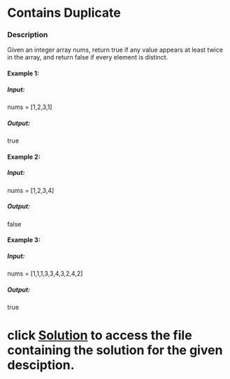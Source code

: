 # Contains Duplicate

### Description 
Given an integer array nums, return true if any value appears at least twice in the array, and return false if every element is distinct.

 

#### Example 1:
##### Input:
nums = [1,2,3,1]
##### Output:
true

#### Example 2:

##### Input:
nums = [1,2,3,4]
##### Output:
false

#### Example 3:
##### Input:
nums = [1,1,1,3,3,4,3,2,4,2]
##### Output:
true

# click [Solution](1-Contains_Duplicate.py) to access the file containing the solution for the given desciption.